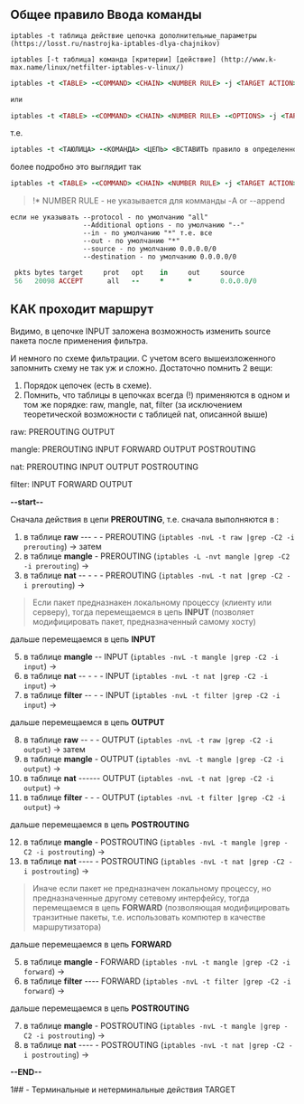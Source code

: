 ## Общее правило Ввода команды

``` 
iptables -t таблица действие цепочка дополнительные_параметры (https://losst.ru/nastrojka-iptables-dlya-chajnikov)

iptables [-t таблица] команда [критерии] [действие] (http://www.k-max.name/linux/netfilter-iptables-v-linux/)
```
```ruby
iptables -t <TABLE> -<COMMAND> <CHAIN> <NUMBER RULE> -j <TARGET ACTION> -<OPTIONS>

или

iptables -t <TABLE> -<COMMAND> <CHAIN> <NUMBER RULE> -<OPTIONS> -j <TARGET ACTION>
```
т.е.

```ruby
iptables -t <ТАЮЛИЦА> -<КОМАНДА> <ЦЕПЬ> <ВСТАВИТЬ правило в определенное место в цепи> -j <Конечное действие> <ОПЦИИ>
```
более подробно это выглядит так
```ruby
iptables -t <TABLE> -<COMMAND> <CHAIN> <NUMBER RULE> -j <TARGET ACTION> -p <PROTOCOL> -i <IN_INTERFACE> -o <OUT_INTERFACE> -s <SOURCE_IP-addr/nerwork> -d <DESTTINATION_IP-addr/network> -<ADDITIONAL MATCH>
```
> !* NUMBER RULE - не указывается для комманды -A or --append

```
если не указывать --protocol - по умолчанию "all"
                  --Additional options - по умолчанию "--"
                  --in - по умолчанию "*" т.е. все
                  --out - по умолчанию "*"
                  --source - по умолчанию 0.0.0.0/0
                  --destination - по умолчанию 0.0.0.0/0
```
```ruby
 pkts bytes target     prot   opt    in     out     source               destination          <additional match>
 56   20098 ACCEPT      all   --     *      *       0.0.0.0/0            0.0.0.0/0            ctstate RELATED,ESTABLISHED
```    
## КАК проходит маршрут


Видимо, в цепочке INPUT заложена возможность изменить source пакета после применения фильтра.

И немного по схеме фильтрации. С учетом всего вышеизложенного запомнить схему не так уж и сложно. Достаточно помнить 2 вещи:
1. Порядок цепочек (есть в схеме).
2. Помнить, что таблицы в цепочках всегда (!) применяются в одном и том же порядке: raw, mangle, nat, filter (за исключением теоретической возможности с таблицей nat, описанной выше)

raw:	PREROUTING OUTPUT

mangle:	PREROUTING INPUT FORWARD OUTPUT POSTROUTING

nat:	PREROUTING INPUT OUTPUT POSTROUTING

filter:	INPUT FORWARD OUTPUT

**--start--**

Сначала действия в цепи **PREROUTING**, т.е. сначала выполняются в :

1. в таблице **raw** --- - - PREROUTING (`iptables -nvL -t raw |grep -C2 -i prerouting`) -> затем
2. в таблице **mangle** - PREROUTING (`iptables -L -nvt mangle |grep -C2 -i prerouting`) -> 
3. в таблице **nat** -- - - - PREROUTING (`iptables -nvL -t nat |grep -C2 -i prerouting`) -> 

> Если пакет предназнакен локальному процессу (клиенту или серверу), тогда перемещаемся в цепь **INPUT** (позволяет модифицировать пакет, предназначенный самому хосту)

дальше перемещаемся в цепь **INPUT** 

5. в таблице **mangle** -- INPUT (`iptables -nvL -t mangle |grep -C2 -i input`) -> 
6. в таблице **nat** -- - - - INPUT (`iptables -nvL -t nat |grep -C2 -i input`) ->
7. в таблице **filter** -- - - INPUT (`iptables -nvL -t filter |grep -C2 -i input`) -> 

дальше перемещаемся в цепь **OUTPUT**

8. в таблице **raw** -- - - OUTPUT (`iptables -nvL -t raw |grep -C2 -i output`) -> затем
9. в таблице **mangle** - OUTPUT (`iptables -nvL -t mangle |grep -C2 -i output`) -> 
10. в таблице **nat** ------ OUTPUT (`iptables -nvL -t nat |grep -C2 -i output`) ->
11. в таблице **filter** - - - OUTPUT (`iptables -nvL -t filter |grep -C2 -i output`) -> 

дальше перемещаемся в цепь **POSTROUTING**

12. в таблице **mangle** - POSTROUTING (`iptables -nvL -t mangle |grep -C2 -i postrouting`) -> 
13. в таблице **nat** ---- - POSTROUTING (`iptables -nvL -t nat |grep -C2 -i postrouting`) -> 

> Иначе если пакет не предназначен локальному процессу, но предназначенные другому сетевому интерфейсу, тогда перемещаемся в цепь **FORWARD**  (позволяющая модифицировать транзитные пакеты, т.е. использовать компютер в качестве маршрутизатора)

дальше перемещаемся в цепь **FORWARD**

5. в таблице **mangle** - FORWARD (`iptables -nvL -t mangle |grep -C2 -i forward`) ->
6. в таблице **filter** ---- FORWARD (`iptables -nvL -t filter |grep -C2 -i forward`) ->

дальше перемещаемся в цепь **POSTROUTING**

7. в таблице **mangle** - POSTROUTING (`iptables -nvL -t mangle |grep -C2 -i postrouting`) -> 
8. в таблице **nat** ---- - POSTROUTING (`iptables -nvL -t nat |grep -C2 -i postrouting`) -> 

**--END--**

1## -
Терминальные и нетерминальные действия TARGET
